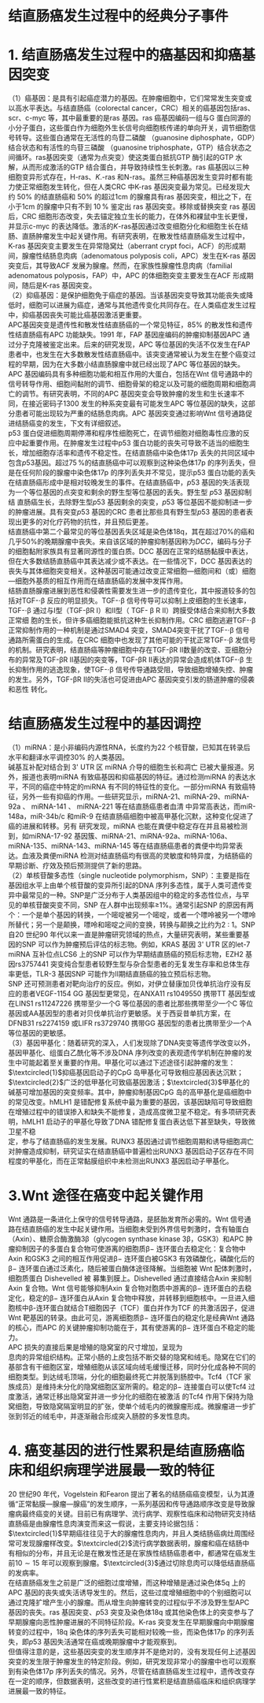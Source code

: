 # 结直肠癌发生过程中的经典分子事件  
# 1. 结直肠癌发生过程中的癌基因和抑癌基因突变  
（1）癌基因：是具有引起癌症潜力的基因。在肿瘤细胞中，它们常常发生突变或以高水平表达。与结直肠癌（colorectal cancer，CRC）相关的癌基因包括ras、scr、c-myc 等，其中最重要的是ras 基因。ras 癌基因编码一组与G 蛋白同源的小分子蛋白，这些蛋白作为细胞外生长信号向细胞核传递的单向开关，调节细胞信号转导。这些蛋白通常在无活性的鸟苷二磷酸
（guanosine diphosphate，GDP）结合状态和有活性的鸟苷三磷酸
（guanosine triphosphate，GTP）结合状态之间循环。ras基因突变（通常为点突变）使这类蛋白抵抗GTP 酶引起的GTP 水解，从而形成激活的GTP 结合蛋白，并导致持续性生长刺激。ras 癌基因以三种细胞变异形式存在，H-ras、$K.$-ras 和N-ras。虽然三种癌基因发生变异时都有能力使正常细胞发生转化，但在人类CRC 中K-ras  基因突变最为常见。已经发现大约 $50\%$ 的结直肠癌和 $50\%$ 的超过1cm 的腺瘤具有ras 基因突变，相比之下，在小于1cm 的腺瘤中只有不到 $10\,\%$ 鉴定出 ras  基因突变。移除或替换突变 ras 基因后，CRC 细胞形态改变，失去锚定独立生长的能力，在体外和裸鼠中生长更慢，并显示c-myc 的表达降低。激活的$K$-ras基因通过改变细胞分化和细胞生长在结肠、直肠肿瘤发生中起关键作用。有研究表明，在散发性结直肠癌发生过程中，K-ras 基因突变主要发生在异常隐窝灶（aberrant crypt foci，ACF）的形成期间，腺瘤性结肠息肉病（adenomatous polyposis coli，APC）发生在K-ras 基因突变后，其导致ACF 发展为腺瘤。然而，在家族性腺瘤性息肉病（familial adenomatous polyposis，FAP）中，APC 的体细胞突变主要发生在ACF 形成期间，随后是K-ras 基因突变。  
（2）抑癌基因：是保护细胞免于癌症的基因。当该基因突变导致其功能丧失或降低时，细胞可以进展为癌症，通常与其他遗传变化共同存在。在人类癌症发生过程中，抑癌基因丧失可能比癌基因激活更重要。  
APC基因突变是遗传性和散发性结直肠癌的一个常见特征，$85\%$ 的散发性和遗传性结直肠癌有APC 功能缺失。1991 年，FAP 基因座编码的肿瘤抑制基因APC 通过分子克隆被鉴定出来。后来的研究发现，APC 等位基因的失活不仅发生在FAP 患者中，也发生在大多数散发性结直肠癌中。该突变通常被认为发生在整个癌变过程的早期，因为在大多数小结直肠腺瘤中就已经出现了APC 等位基因的缺失。APC 基因编码具有多种细胞功能和相互作用的大蛋白，包括在Wnt 信号通路中的信号转导作用、细胞间黏附的调节、细胞骨架的稳定以及可能的细胞周期和细胞凋亡的调节。有研究表明，不同的APC 基因突变会导致肿瘤的发生和生长速率不同，在接近密码子1300 发生的种系突变最有可能发生APC 等位基因的缺失，这部分患者可能出现较为严重的结肠息肉病。APC 基因突变通过影响Wnt 信号通路促进结肠癌变的发生，下文有详细叙述。  
p53 蛋白促进细胞周期停滞和程序性细胞死亡，在调节细胞对细胞毒性应激的反应中起重要作用。在肿瘤发生过程中p53 蛋白功能的丧失可导致不适当的细胞生长，增加细胞存活率和遗传不稳定性。在结直肠癌中染色体17p 丢失的共同区域中包含$p53$基因。超过$75\,\%$的结直肠癌中可以观察到这种染色体17p 的序列丢失，但是在任何阶段的腺瘤中染色体17p 的序列丢失并不常见，提示p53 蛋白功能的丢失在结直肠癌形成中是相对较晚发生的事件。在结直肠癌中，$p53$ 基因的失活表现为一个等位基因的点突变和剩余的野生型等位基因的丢失。野生型 $p53$  基因抑制结 直肠癌生长，去除野生型$p53$ 基因剩余的突变，$p53$ 等位基因不能抑制进一步的肿瘤进展。具有突变$p53$ 基因的CRC 患者比那些具有野生型$p53$ 基因的患者表现出更多的对化疗药物的抗性，并且预后更差。  
结直肠癌中第二个最常见的等位基因丢失区域是染色体18q，其在超过$70\%$的癌和几乎$50\%$的晚期腺瘤中丧失。来自该区域的肿瘤抑制基因称为$D C C$，编码与分子的细胞黏附家族具有显著同源性的蛋白质。DCC 基因在正常的结肠黏膜中表达，但在大多数结肠直肠癌中其表达减少或不表达。在一些情况下，DCC 基因表达的丧失与其体细胞突变相关。这种基因可能通过改变正常细胞—细胞间和（或）细胞—细胞外基质的相互作用而在结直肠癌的发展中发挥作用。  
结肠直肠腺瘤进展到恶性和侵袭性需要发生进一步的遗传变化，其中报道较多的包括对TGF-$\cdot\upbeta$ 反应的明显损失。TGF-$\cdot\upbeta$ 信号传导可以抑制上皮细胞的生长速率，TGF-$\cdot\upbeta$ 通过与Ⅰ型（TGF-βR  Ⅰ）和Ⅱ型（ TGF- β R  Ⅱ）跨膜受体结合来抑制大多数正常细 胞的生长，但许多癌细胞能抵抗这种生长抑制作用。CRC 细胞逃避TGF-$\cdot\upbeta$ 正常抑制作用的一种机制是通过SMAD4 突变，SMAD4突变干扰了TGF-$\cdot\upbeta$ 信号通路所需蛋白的生成。在CRC 细胞中也发现了其他可能的干扰正常TGF-$\cdot\upbeta$ 发信号的机制。研究表明，结直肠癌等肿瘤细胞中存在TGF-βR Ⅱ数量的改变、亚细胞分布的异常及TGF-βR Ⅱ基因的突变等，TGF-βR Ⅱ表达的异常会造成机体TGF-$\cdot\upbeta$ 生长抑制作用的逃逸现象，使TGF-$\cdot\upbeta$ 信号传导通路受阻，导致细胞增殖失控、肿瘤的发生。另外，TGF-βR Ⅱ的失活也可促进由APC 基因突变引发的肠道肿瘤的侵袭和恶性 转化。  
#  结直肠癌发生过程中的基因调控  
（1）miRNA：是小非编码内源性RNA，长度约为22 个核苷酸，已知其在转录后水平和翻译水平调控$30\%$ 的人类基因。  
碱基互补配对结合到 3' UTR  区 miRNA  介导的细胞生长和凋亡 已被大量报道。另外，报道也表明miRNA 有致癌基因和抑癌基因的特征。通过检测miRNA 的表达水平，不同的癌症中特定的miRNA 有不同的特征性的变化。一部分miRNA 有致癌特征，另外一些有抑癌的作用。一些研究显示，miRNA-21、miRNA-29、miRNA-92a 、 miRNA-141 、 miRNA-221  等在结直肠癌患者血清 中异常高表达，而miR-148a，miR-34b/c 和miR-9 在结直肠癌细胞中被高甲基化沉默，这种变化促进了癌的进展和转移。另有 研究发现，miRNA 也能在粪便中稳定存在并且易被检测到，如miRNA-17-92 基因簇、miRNA-21、miRNA-92a、miRNA-106a、miRNA-135、miRNA-143、miRNA-145 等在结直肠癌患者的粪便中均异常表达。血液及粪便miRNA 检测对结直肠癌均有很高的灵敏度和特异度，为结肠癌的早期诊断、疗效及预后预测提供了新的思路。  
（2）单核苷酸多态性（single nucleotide polymorphism，SNP）：主要是指在基因组水平上由单个核苷酸的变异所引起的DNA 序列多态性，属于人类可遗传变异中最常见的一种。SNP是广泛分布于人类基因组中的稳定的多态性位点，与罕见的单核苷酸突变不同，SNP 在人群中出现频率≥$1\%$。通常引起SNP 的原因有两个：一个是单个基因的转换，一个嘧啶被另一个嘧啶，或者一个嘌呤被另一个嘌呤所替代；另一个是颠换，嘌呤和嘧啶之间的变换，转换与颠换之比约为$2\ :\ 1$。SNP 自20 世纪90 年代以来一直是肿瘤研究领域的热点，大量研究表明，某些重要基因的SNP 可以作为肿瘤预后评估的标志物。例如，KRAS 基因 3' UTR 区的let-7 miRNA 互补位点LCS6 上的SNP 可以作为早期结直肠癌的预后标志物，EZH2 基因rs3757441 突变纯合型患者较野生型与杂合型患者的无复发生存率和总体生存率更低，TLR-3 基因SNP 可能作为Ⅱ期结直肠癌的独立预后标志物。  
SNP 还可预测患者对靶向治疗的反应。例如，对伊立替康加贝伐单抗治疗没有反应的患者VEGF-1154 GG 基因型更常见，在ANXA11 rs1049550 携带TT 基因型或在LINS1 rs11247226 携带至少一个G 等位基因的患者比那些携带至少一个C 等位基因或AA基因型的患者对贝伐单抗治疗更敏感。关于西妥昔单抗方案，在DFNB31 rs2274159 或LIFR rs3729740 携带GG 基因型的患者比携带至少一个A 等位基因的更敏感。  
（3）基因甲基化：随着研究的深入，人们发现除了DNA突变等遗传学改变以外，基因甲基化、组蛋白乙酰化等不涉及DNA 序列改变的表观遗传学机制在肿瘤的发生中可能起着至关重要的作用。甲基化可以通过下述途径引起肿瘤的发生：$\textcircled{1}$抑癌基因启动子的CpG 岛甲基化可导致相应基因表达沉默；$\textcircled{2}$广泛的低甲基化可致癌基因激活；$\textcircled{3}$甲基化的碱基可增加基因的突变频率。其中，肿瘤抑制基因CpG 岛的高甲基化是癌细胞中的常见改变。hMLH1 是错配修复系统中最为重要的基因，该基因缺陷可导致细胞在增殖过程中的错误掺入和缺失不能修复，造成高度微卫星不稳定。有多项研究表明，hMLH1 启动子的甲基化导致了DNA 错配修复蛋白表达低下甚至缺失，导致微卫星不稳  
定，参与了结直肠癌的发生发展。RUNX3 基因通过调节细胞周期和诱导细胞凋亡对肿瘤造成抑制，研究证实在结直肠癌中普遍检出RUNX3 基因启动子区存在不同程度的甲基化，而在正常黏膜组织中未检测出RUNX3 基因启动子甲基化。  
# $3.$Wnt 途径在癌变中起关键作用  
Wnt 通路是一条进化上保守的信号转导通路，是胚胎发育所必需的。Wnt 信号通路在结直肠癌的发生中起关键作用。当细胞未受到外界信号刺激时，含有轴蛋白（Axin）、糖原合酶激酶3β（glycogen synthase kinase 3β，GSK3）和APC 肿瘤抑制因子的多蛋白复合物可使游离的细胞质$\upbeta-$ 连环蛋白去稳定化：复合物中Axin 和GSK3 之间的相互作用促进$\upbeta-$ 连环蛋白被GSK3 有效磷酸化，磷酸化后的$\upbeta-$ 连环蛋白通过泛素化，随后被蛋白酶体途径降解。当细胞被 Wnt  配体刺激时，细胞质蛋白 Dishevelled  被 募集到膜上。Dishevelled 通过直接结合Axin 来抑制Axin 复合物。Wnt 信号能够抑制Axin 复合物对胞质中游离的$\upbeta-$ 连环蛋白的去稳定化，稳定的$\upbeta-$ 连环蛋白从Axin 复合物中释放，并转移到细胞核中。一旦进入细胞核中β-连环蛋白就结合T细胞因子（TCF）蛋白并作为TCF 的共激活因子，促进Wnt 靶基因的转录。由此可见，游离细胞质$\upbeta-$ 连环蛋白的稳定化是经典Wnt 通路的核心，而APC 的关键肿瘤抑制功能在于，其有使游离的$\upbeta-$ 连环蛋白不稳定的能力。  
APC 损失的直接后果是增殖的隐窝室的尺寸增加，呈现为  
息肉的异常组织结构。正常小肠的上皮包括不断交替的隐窝和绒毛。隐窝在它们的基部含有干细胞区室，增殖细胞从该区域向绒毛缓慢迁移，同时分化成各种不同的细胞类型。到达绒毛顶端，分化的细胞最终死亡并脱落到肠腔中。Tcf4（TCF 家族成员）是维持未分化的隐窝细胞区室所需的。稳定的$\upbeta-$ 连接蛋白可以使Tcf4  过度激活，通常迁移出隐窝室并进一步分化的细胞在被激活 的Tcf4 作用下保持为隐窝细胞，导致隐窝隔室明显的扩张，使单个绒毛内的微腺瘤形成。微腺瘤进一步扩张到邻近的绒毛中，并逐渐融合形成突入肠腔的多发性息肉。  
# 4. 癌变基因的进行性累积是结直肠癌临床和组织病理学进展最一致的特征  
20 世纪90 年代，Vogelstein 和Fearon 提出了著名的结肠癌癌变模型，认为其遵循“正常黏膜—腺瘤—腺癌”的发生顺序，一系列基因和传导通路顺序改变是导致腺瘤病最终癌变的关键。目前已有病理学、流行病学、观察性临床和动物研究支持结直肠癌是由腺瘤性息肉演变而来这一假说，主要支持论据包括：$\textcircled{1}$早期癌往往见于大的腺瘤性息肉内，并且人类结肠癌病灶周围经常可发现腺瘤样改变。$\textcircled{2}$流行病学数据表明，腺瘤和癌在结肠中有相似的分布，并且无论是在散发性还是在家族性结肠癌患者中，都通常在癌发生前$10\sim15$ 年可以观察到腺瘤。$\textcircled{3}$通过切除息肉可以降低结直肠癌的发病率。  
在结直肠癌发生之前是广泛的细胞过度增殖，而这种增殖是通过染色体5q 上的APC 基因的丧失或失活诱导发生的。然后，这些过度增殖细胞中的个别细胞可以通过克隆扩增产生小的腺瘤。而从增生向肿瘤转变的过程似乎不涉及野生型APC 基因的丧失。ras 基因突变、$p53$ 突变及染色体18q 或其他染色体上的突变参与了早期腺瘤向恶性肿瘤进展的不同特征阶段。K-ras 突变发生在早期腺瘤向中期腺瘤转变的过程中，18q 染色体的序列丢失可能相对较晚一些，而染色体17p 的序列丢失，即$p53$ 基因失活通常在癌或晚期腺瘤中才能观察到。  
但值得注意的是，这些基因突变的发生顺序并不是绝对的，没有发现任何上述基因突变的发生限于肿瘤发生的特定阶段。例如，研究发现非常小的腺瘤中也可以观察到有染色体17p 序列丢失的情况。另外，尽管在结直肠癌发生过程中，遗传改变存在一定的顺序，但数据表明，这些改变的进行性累积是结直肠癌临床和组织病理学进展最一致的特征。  
